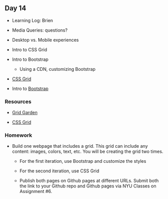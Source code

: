 ## Day 14

* Learning Log: Brien

* Media Queries: questions?

* Desktop vs. Mobile experiences

* Intro to CSS Grid

* Intro to Bootstrap

    * Using a CDN, customizing Bootstrap

* [CSS Grid](https://css-tricks.com/snippets/css/complete-guide-grid/)

* Intro to [Bootstrap](https://getbootstrap.com/)

### Resources

* [Grid Garden](https://cssgridgarden.com/)

* [CSS Grid](https://www.w3schools.com/css/css_grid.asp)

### Homework

* Build one webpage that includes a grid. This grid can include any content: images, colors, text, etc. You will be creating the grid two times.
    
    * For the first iteration, use Bootstrap and customize the styles
    
    * For the second iteration, use CSS Grid
    
    * Publish both pages on Github pages at different URLs. Submit both the link to your Github repo and Github pages via NYU Classes on Assignment #6.